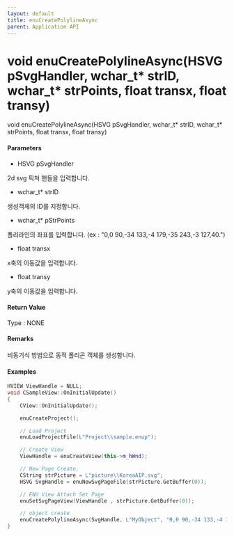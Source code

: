 ```yaml
---
layout: default
title: enuCreatePolylineAsync
parent: Application API
---
```

# void enuCreatePolylineAsync\(HSVG pSvgHandler, wchar\_t\* strID, wchar\_t\* strPoints, float transx, float transy\)

void enuCreatePolylineAsync\(HSVG pSvgHandler, wchar\_t\* strID, wchar\_t\* strPoints, float transx, float transy\)

#### Parameters

* HSVG pSvgHandler

2d svg 픽쳐 핸들을 입력합니다.

* wchar\_t\* strID

생성객체의 ID를 지정합니다.

* wchar\_t\* pStrPoints

폴리라인의 좌표를 입력합니다. \(ex : "0,0 90,-34 133,-4 179,-35 243,-3 127,40."\)

* float transx

x축의 이동값을 입력합니다.

* float transy

y축의 이동값을 입력합니다.

#### Return Value

Type : NONE

#### Remarks

비동기식 방법으로  동적 폴리곤 객체를 생성합니다.

#### Examples

```cpp
HVIEW ViewHandle = NULL; 
void CSampleView::OnInitialUpdate() 
{ 
    CView::OnInitialUpdate(); 

    enuCreateProject(); 

    // Load Project
    enuLoadProjectFile(L"Project\\sample.enup"); 

    // Create View
    ViewHandle = enuCreateView(this->m_hWnd); 

    // New Page Create. 
    CString strPicture = L"picture\\KoreaAIP.svg"; 
    HSVG SvgHandle = enuNewSvgPageFile(strPicture.GetBuffer(0)); 

    // ENU View Attach Set Page 
    enuSetSvgPageView(ViewHandle , strPicture.GetBuffer(0)); 

    // object create
    enuCreatePolylineAsync(SvgHandle, L"MyObject", "0,0 90,-34 133,-4 179,-35 243,-3 127,40.", 0, 0);
}
```



